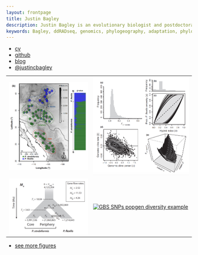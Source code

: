 ```yaml
---
layout: frontpage
title: Justin Bagley
description: Justin Bagley is an evolutionary biologist and postdoctoral researcher at Virginia Commonwealth University; research in genetics-driven approaches (among others) and computational tools (bioinformatics scripts/pipelines) for understanding processes shaping the diversity, distributions, and adaptive evolution of species through space and time. 
keywords: Bagley, ddRADseq, genomics, phylogeography, adaptation, phylogenetics, bioinformatics, fishes, trees
---
```


<div class="navbar">
  <div class="navbar-inner">
      <ul class="nav">
          <li><a href="{{ BASE_PATH }}/assets/Bagley_CV_May152018.pdf">cv</a></li>
          <li><a href="https://github.com/justincbagley">github</a></li>
          <li><a href="http://www.justinbagley.org/blog">blog</a></li>
          <li><a href="https://twitter.com/justincbagley">@justincbagley</a></li>
      </ul>
  </div>
</div>

<table class="wide">
<tr>
  <td class="left">
    <a href="index.md">
        <img src="assets/pics/swwp_figb_pop_struct.png" alt="ddRADseq population structure example" title="ddRADseq population structure example"/>
    </a>
  </td>
  <td class="right">
    <a href="index.md">
        <img src="assets/pics/swwp_fig4_genomic_cline.png" alt="Menon et al. (2018) genomic cline fig" title="Menon et al. (2018) genomic cline fig"/>
    </a>
  </td>
</tr>
<tr>
  <td class="left">
    <a href="index.md">
        <img src="assets/pics/swwp_fig5_dem.png" alt="Menon et al. (2018) dem modeling fig" title="Menon et al. (2018) dem modeling fig"/>
    </a>
  </td>
  <td class="right">
    <a href="index.md">
        <img src="pics/aspen_fig3_div.png" alt="GBS SNPs popgen diversity example" title="GBS SNPs popgen diversity example"/>
    </a>
  </td>
</tr>
</table>

<div class="navbar">
  <div class="navbar-inner">
      <ul class="nav">
          <li><a href="morefigs.html">see more figures</a></li>
      </ul>
  </div>
</div>
